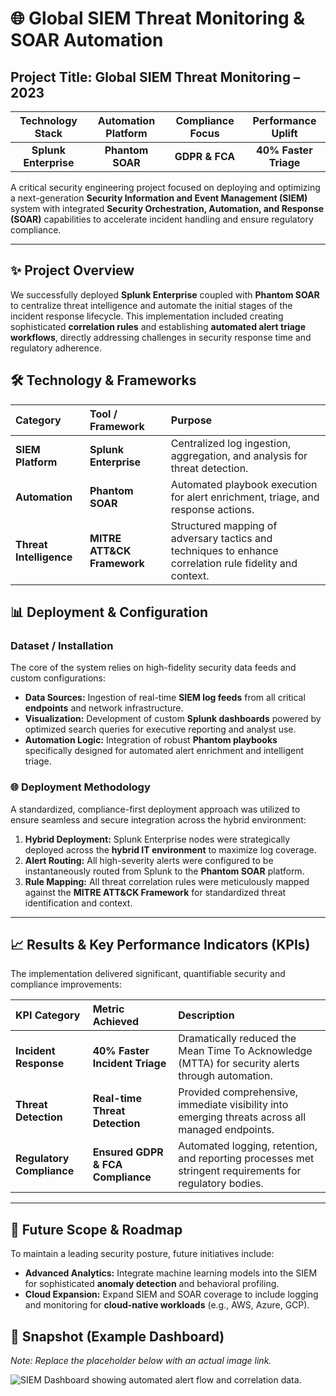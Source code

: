 # 🌐 Global SIEM Threat Monitoring & SOAR Automation

## Project Title: Global SIEM Threat Monitoring – 2023

| Technology Stack | Automation Platform | Compliance Focus | Performance Uplift |
| :---: | :---: | :---: | :---: |
| **Splunk Enterprise** | **Phantom SOAR** | **GDPR & FCA** | **40% Faster Triage** |

A critical security engineering project focused on deploying and optimizing a next-generation **Security Information and Event Management (SIEM)** system with integrated **Security Orchestration, Automation, and Response (SOAR)** capabilities to accelerate incident handling and ensure regulatory compliance.

---

## ✨ Project Overview

We successfully deployed **Splunk Enterprise** coupled with **Phantom SOAR** to centralize threat intelligence and automate the initial stages of the incident response lifecycle. This implementation included creating sophisticated **correlation rules** and establishing **automated alert triage workflows**, directly addressing challenges in security response time and regulatory adherence.

## 🛠️ Technology & Frameworks

| Category | Tool / Framework | Purpose |
| :--- | :--- | :--- |
| **SIEM Platform** | **Splunk Enterprise** | Centralized log ingestion, aggregation, and analysis for threat detection. |
| **Automation** | **Phantom SOAR** | Automated playbook execution for alert enrichment, triage, and response actions. |
| **Threat Intelligence**| **MITRE ATT&CK Framework** | Structured mapping of adversary tactics and techniques to enhance correlation rule fidelity and context. |

## 📊 Deployment & Configuration

### Dataset / Installation

The core of the system relies on high-fidelity security data feeds and custom configurations:

* **Data Sources:** Ingestion of real-time **SIEM log feeds** from all critical **endpoints** and network infrastructure.
* **Visualization:** Development of custom **Splunk dashboards** powered by optimized search queries for executive reporting and analyst use.
* **Automation Logic:** Integration of robust **Phantom playbooks** specifically designed for automated alert enrichment and intelligent triage.

### 🌐 Deployment Methodology

A standardized, compliance-first deployment approach was utilized to ensure seamless and secure integration across the hybrid environment:

1.  **Hybrid Deployment:** Splunk Enterprise nodes were strategically deployed across the **hybrid IT environment** to maximize log coverage.
2.  **Alert Routing:** All high-severity alerts were configured to be instantaneously routed from Splunk to the **Phantom SOAR** platform.
3.  **Rule Mapping:** All threat correlation rules were meticulously mapped against the **MITRE ATT&CK Framework** for standardized threat identification and context.

---

## 📈 Results & Key Performance Indicators (KPIs)

The implementation delivered significant, quantifiable security and compliance improvements:

| KPI Category | Metric Achieved | Description |
| :--- | :--- | :--- |
| **Incident Response** | **40% Faster Incident Triage** | Dramatically reduced the Mean Time To Acknowledge (MTTA) for security alerts through automation. |
| **Threat Detection** | **Real-time Threat Detection** | Provided comprehensive, immediate visibility into emerging threats across all managed endpoints. |
| **Regulatory Compliance** | **Ensured GDPR & FCA Compliance** | Automated logging, retention, and reporting processes met stringent requirements for regulatory bodies. |

---

## 🔭 Future Scope & Roadmap

To maintain a leading security posture, future initiatives include:

* **Advanced Analytics:** Integrate machine learning models into the SIEM for sophisticated **anomaly detection** and behavioral profiling.
* **Cloud Expansion:** Expand SIEM and SOAR coverage to include logging and monitoring for **cloud-native workloads** (e.g., AWS, Azure, GCP).

## 📸 Snapshot (Example Dashboard)

*Note: Replace the placeholder below with an actual image link.*

![SIEM Dashboard showing automated alert flow and correlation data.](screenshots/siem_dashboard.png)

